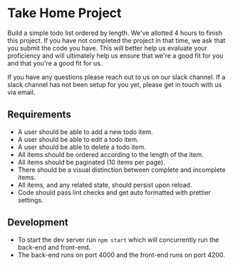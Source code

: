 # Take Home Project

Build a simple todo list ordered by length. We've allotted 4 hours to finish this project. If you have not completed the project in that time, we ask that you submit the code you have. This will better help us evaluate your proficiency and will ultimately help us ensure that we're a good fit for you and that you're a good fit for us.

If you have any questions please reach out to us on our slack channel. If a slack channel has not been setup for you yet, please get in touch with us via email.

## Requirements

- A user should be able to add a new todo item.
- A user should be able to edit a todo item.
- A user should be able to delete a todo item.
- All items should be ordered according to the length of the item.
- All items should be paginated (10 items per page).
- There should be a visual distinction between complete and incomplete items.
- All items, and any related state, should persist upon reload.
- Code should pass lint checks and get auto formatted with prettier settings.

## Development

- To start the dev server run `npm start` which will concurrently run the back-end and front-end.
- The back-end runs on port 4000 and the front-end runs on port 4200.